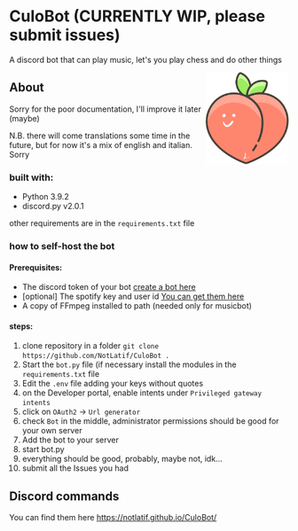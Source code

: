 # CuloBot (CURRENTLY WIP, please submit issues)
A discord bot that can play music, let's you play chess and do other things

<img align="right" src="docs/logo.png" width="150px">

## About
Sorry for the poor documentation, I'll improve it later (maybe)

N.B. there will come translations some time in the future, but for now it's a mix of english and italian. Sorry

### built with:
- Python 3.9.2
- discord.py v2.0.1

other requirements are in the `requirements.txt` file

### how to self-host the bot
#### Prerequisites:
- The discord token of your bot [create a bot here](https://discord.com/developers/applications)
- [optional] The spotify key and user id [You can get them here](https://developer.spotify.com/dashboard/applications)
- A copy of FFmpeg installed to path (needed only for musicbot)

#### steps:
1. clone repository in a folder `git clone https://github.com/NotLatif/CuloBot .`
1. Start the `bot.py` file (if necessary install the modules in the `requirements.txt` file
1. Edit the `.env` file adding your keys without quotes
1. on the Developer portal, enable intents under `Privileged gateway intents`
1. click on `OAuth2` -> `Url generator`
1. check `Bot` in the middle, administrator permissions should be good for your own server
1. Add the bot to your server
1. start bot.py
1. everything should be good, probably, maybe not, idk...
1. submit all the Issues you had

## Discord commands
You can find them here https://notlatif.github.io/CuloBot/

